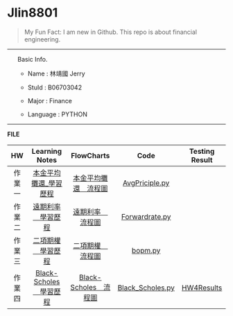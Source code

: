 Jlin8801
========

> My Fun Fact: I am new in Github.
> This repo is about financial engineering.
***
<ol>
Basic Info.

* Name : 林靖國 Jerry

* StuId : B06703042

* Major : Finance

* Language : PYTHON
</ol>

***
**FILE**

|HW         |Learning Notes             |FlowCharts                |Code                  |Testing Result      |
|:---:      |:---------------------:    |:------------------:      |:---------------:     |:----------:        |
|作業一      |[本金平均攤還_學習歷程][2]    |[本金平均攤還＿流程圖][3]     |[AvgPriciple.py][1]   |
|作業二      |[遠期利率＿學習歷程][5]       |[遠期利率＿流程圖][6]        |[Forwardrate.py][4]   |
|作業三      |[二項期權＿學習歷程][8]       |[二項期權＿流程圖][9]        |[bopm.py][7]          |
|作業四      |[Black-Scholes＿學習歷程][10]|[Black-Scholes＿流程圖][11]|[Black_Scholes.py][12]|[HW4Results][13]    |

[1]: https://github.com/Jlin8801/Financial-engineering/blob/master/作業一/AvgPrinciple.py "AvgPriciple.py"
[2]: https://github.com/Jlin8801/Financial-engineering/blob/master/作業一/本金平均攤還_學習歷程.pdf  "本金平均攤還_學習歷程"
[3]: https://github.com/Jlin8801/Financial-engineering/blob/master/作業一/本金平均攤還＿流程圖.pdf  "本金平均攤還＿流程圖"

[4]: https://github.com/Jlin8801/Financial-engineering/blob/master/作業二/Forwardrate.py "Forwardrate.py"
[5]: https://github.com/Jlin8801/Financial-engineering/blob/master/作業二/遠期利率＿學習歷程.pdf        "遠期利率＿學習歷程"
[6]: https://github.com/Jlin8801/Financial-engineering/blob/master/作業二/遠期利率＿流程圖.pdf        "遠期利率＿流程圖"

[7]: https://github.com/Jlin8801/Financial-engineering/blob/master/作業三/bopm.py "bopm.py"
[8]: https://github.com/Jlin8801/Financial-engineering/blob/master/作業三/二項期權定價模型＿學習歷程.pdf "二項期權＿學期歷程"
[9]: https://github.com/Jlin8801/Financial-engineering/blob/master/作業三/二項期權＿流程圖.pdf "二項期權＿流程圖"

[10]: https://github.com/Jlin8801/Financial-engineering/blob/master/作業四/Black-Scholes%20Model.pdf "Black-Scholes＿學習歷程"
[11]: https://github.com/Jlin8801/Financial-engineering/blob/master/作業四/chartflow_Black_scholes.pdf "Black-Scholes＿流程圖"
[12]: https://github.com/Jlin8801/Financial-engineering/blob/master/作業四/Black_sholes.py "Black_Scholes.py"
[13]: https://github.com/Jlin8801/Financial-engineering/blob/master/作業四/HW4%20test%20result.pdf "HW4Results"


